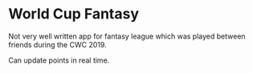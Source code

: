 # World Cup Fantasy

Not very well written app for fantasy league which was played between friends during the CWC 2019.

Can update points in real time.
